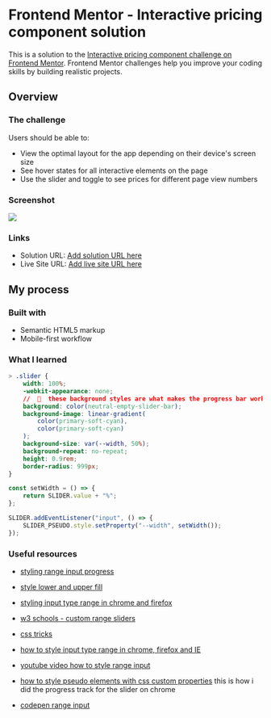 # Frontend Mentor - Interactive pricing component solution

This is a solution to the [Interactive pricing component challenge on Frontend Mentor](https://www.frontendmentor.io/challenges/interactive-pricing-component-t0m8PIyY8). Frontend Mentor challenges help you improve your coding skills by building realistic projects.

## Overview

### The challenge

Users should be able to:

-   View the optimal layout for the app depending on their device's screen size
-   See hover states for all interactive elements on the page
-   Use the slider and toggle to see prices for different page view numbers

### Screenshot

![](./screenshot.jpg)

### Links

-   Solution URL: [Add solution URL here](https://your-solution-url.com)
-   Live Site URL: [Add live site URL here](https://your-live-site-url.com)

## My process

### Built with

-   Semantic HTML5 markup
-   Mobile-first workflow

### What I learned

```css
> .slider {
    width: 100%;
    -webkit-appearance: none;
    //  🔻  these background styles are what makes the progress bar work on chrome ⚠
    background: color(neutral-empty-slider-bar);
    background-image: linear-gradient(
        color(primary-soft-cyan),
        color(primary-soft-cyan)
    );
    background-size: var(--width, 50%);
    background-repeat: no-repeat;
    height: 0.9rem;
    border-radius: 999px;
}
```

```js
const setWidth = () => {
    return SLIDER.value + "%";
};

SLIDER.addEventListener("input", () => {
    SLIDER_PSEUDO.style.setProperty("--width", setWidth());
});
```

### Useful resources

-   [styling range input progress](https://stackoverflow.com/questions/18389224/how-to-style-html5-range-input-to-have-different-color-before-and-after-slider)
-   [style lower and upper fill](https://stackoverflow.com/questions/28283332/style-lower-and-upper-fill-in-html5-range-input)
-   [styling input type range in chrome and firefox](https://coderwall.com/p/rw6i0q/styling-input-type-range-in-chrome-and-firefox)
-   [w3 schools - custom range sliders](https://www.w3schools.com/howto/howto_js_rangeslider.asp)
-   [css tricks](https://css-tricks.com/styling-cross-browser-compatible-range-inputs-css/)
-   [how to style input type range in chrome, firefox and IE](https://brennaobrien.com/blog/2014/05/style-input-type-range-in-every-browser.html)
-   [youtube video how to style range input](https://www.youtube.com/watch?v=BrpiNUf2XCk)

-   [how to style pseudo elements with css custom properties](https://css-irl.info/quick-tip-style-pseudo-elements-with-javascript-using-custom-properties/) this is how i did the progress track for the slider on chrome

-   [codepen range input](https://codepen.io/tippingpointdev/pen/bGgLqLY)
